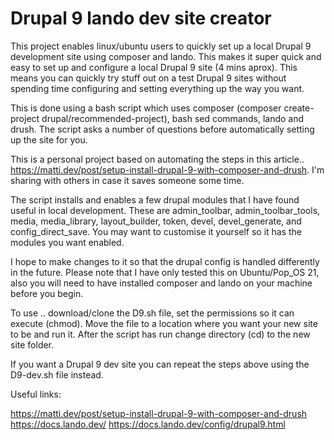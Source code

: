 # Drupal 9 lando dev site creator

This project enables linux/ubuntu users to quickly set up a local Drupal 9 development site using composer and lando. This makes it super quick and easy to set up and configure a local Drupal 9 site (4 mins aprox). This means you can quickly try stuff out on a test Drupal 9 sites without spending time configuring and setting everything up the way you want.

This is done using a bash script which uses composer (composer create-project drupal/recommended-project), bash sed commands, lando and drush. The script asks a number of questions before automatically setting up the site for you. 

This is a personal project based on automating the steps in this article.. https://matti.dev/post/setup-install-drupal-9-with-composer-and-drush. I'm sharing with others in case it saves someone some time.

The script installs and enables a few drupal modules that I have found useful in local development. These are admin_toolbar, admin_toolbar_tools, media, media_library, layout_builder, token, devel, devel_generate, and config_direct_save. You may want to customise it yourself so it has the modules you want enabled. 

I hope to make changes to it so that the drupal config is handled differently in the future. Please note that I have only tested this on Ubuntu/Pop_OS 21, also you will need to have installed composer and lando on your machine before you begin.

To use .. download/clone the D9.sh file, set the permissions so it can execute (chmod). Move the file to a location where you want your new site to be and run it. After the script has run change directory (cd) to the new site folder.

If you want a Drupal 9 dev site you can repeat the steps above using the D9-dev.sh file instead.

Useful links:

https://matti.dev/post/setup-install-drupal-9-with-composer-and-drush
https://docs.lando.dev/
https://docs.lando.dev/config/drupal9.html

